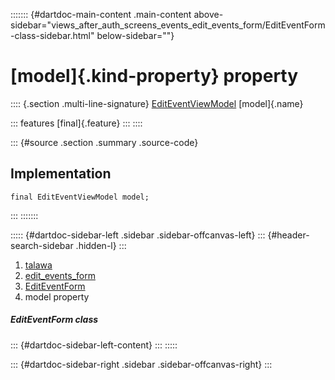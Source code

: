 ::::::: {#dartdoc-main-content .main-content above-sidebar="views_after_auth_screens_events_edit_events_form/EditEventForm-class-sidebar.html" below-sidebar=""}
<div>

# [model]{.kind-property} property

</div>

:::: {.section .multi-line-signature}
[EditEventViewModel](../../view_model_after_auth_view_models_event_view_models_edit_event_view_model/EditEventViewModel-class.html)
[model]{.name}

::: features
[final]{.feature}
:::
::::

::: {#source .section .summary .source-code}
## Implementation

``` language-dart
final EditEventViewModel model;
```
:::
:::::::

::::: {#dartdoc-sidebar-left .sidebar .sidebar-offcanvas-left}
::: {#header-search-sidebar .hidden-l}
:::

1.  [talawa](../../index.html)
2.  [edit_events_form](../../views_after_auth_screens_events_edit_events_form/)
3.  [EditEventForm](../../views_after_auth_screens_events_edit_events_form/EditEventForm-class.html)
4.  model property

##### EditEventForm class

::: {#dartdoc-sidebar-left-content}
:::
:::::

::: {#dartdoc-sidebar-right .sidebar .sidebar-offcanvas-right}
:::
